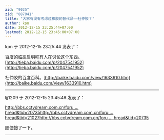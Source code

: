 ```yaml
---
aid: "9025"
zid: "087041"
title: "大家有没有考虑过橡胶的替代品——杜仲胶？"
author: kpn
date: 2012-12-15 23:25:44+07:00
lastmod: 2012-12-15 23:45:00+07:00
---
```


kpn 于 2012-12-15 23:25:44 发表了：

百度的临高启明吧有人在讨论这个东西。[http://tieba.baidu.com/p/2047541952](http://tieba.baidu.com/p/2047541952)

杜仲胶的百度百科。[http://baike.baidu.com/view/1633910.htm](http://baike.baidu.com/view/1633910.htm)

---

ljj1209 于 2012-12-15 23:45:46 发表了：

[http://bbs.cctvdream.com.cn/foru ... hread&tid=20735](http://bbs.cctvdream.com.cn/forum.php?mod=viewthread&tid=20735)[http://bbs.cctvdream.com.cn/foru ... hread&tid=21027](http://bbs.cctvdream.com.cn/forum.php?mod=viewthread&tid=21027)[http://bbs.cctvdream.com.cn/foru ... hread&tid=20735](http://bbs.cctvdream.com.cn/forum.php?mod=viewthread&tid=20735)

随便搜了一下。

---
